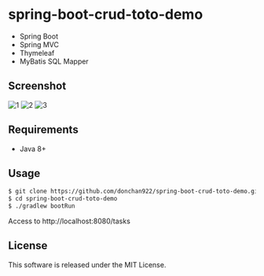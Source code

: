 # spring-boot-crud-toto-demo
- Spring Boot
- Spring MVC
- Thymeleaf
- MyBatis SQL Mapper

## Screenshot
![1](https://user-images.githubusercontent.com/31620041/77121644-083fa100-6a7f-11ea-9db7-081ddba08027.png)
![2](https://user-images.githubusercontent.com/31620041/77121648-0b3a9180-6a7f-11ea-8494-1374ffe59f95.png)
![3](https://user-images.githubusercontent.com/31620041/77121653-0bd32800-6a7f-11ea-98a5-1daacbddb540.png)

## Requirements
- Java 8+

## Usage
```bash
$ git clone https://github.com/donchan922/spring-boot-crud-toto-demo.git
$ cd spring-boot-crud-toto-demo
$ ./gradlew bootRun
```
Access to http://localhost:8080/tasks

## License
This software is released under the MIT License.
